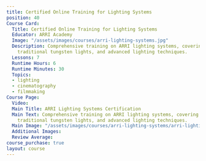 ```yaml
---
title: Certified Online Training for Lighting Systems
position: 40
Course Card:
  Title: Certified Online Training for Lighting Systems
  Educator: ARRI Academy
  Image: "/assets/images/courses/arri-lighting-systems.jpg"
  Description: Comprehensive training on ARRI lighting systems, covering LED fixtures,
    traditional tungsten lights, and advanced lighting techniques.
  Lessons: 7
  Runtime Hours: 6
  Runtime Minutes: 30
  Topics:
  - lighting
  - cinematography
  - filmmaking
Course Page:
  Video: 
  Main Title: ARRI Lighting Systems Certification
  Main Text: Comprehensive training on ARRI lighting systems, covering LED fixtures,
    traditional tungsten lights, and advanced lighting techniques.
  Main Image: "/assets/images/courses/arri-lighting-systems/arri-lighting-systems-main.jpg"
  Additional Images: 
  Review Average: 
course_purchase: true
layout: course
---
```


